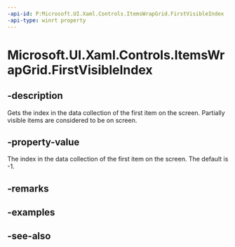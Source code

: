 ```yaml
---
-api-id: P:Microsoft.UI.Xaml.Controls.ItemsWrapGrid.FirstVisibleIndex
-api-type: winrt property
---
```


<!-- Property syntax
public int FirstVisibleIndex { get; }
-->

# Microsoft.UI.Xaml.Controls.ItemsWrapGrid.FirstVisibleIndex

## -description
Gets the index in the data collection of the first item on the screen. Partially visible items are considered to be on screen.

## -property-value
The index in the data collection of the first item on the screen. The default is -1.

## -remarks

## -examples

## -see-also
